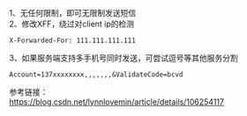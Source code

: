 1、无任何限制，即可无限制发送短信  
2、修改XFF，绕过对client ip的检测
```
X-Forwarded-For: 111.111.111.111
```
3、如果服务端支持多手机号同时发送，可尝试逗号等其他服务分割
```
Account=137xxxxxxxx,,,,,,,&ValidateCode=bcvd
```

参考链接：  
https://blog.csdn.net/lynnlovemin/article/details/106254117
